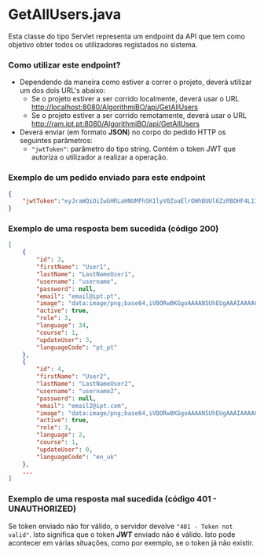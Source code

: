 # GetAllUsers.java
Esta classe do tipo Servlet representa um endpoint da API que tem como objetivo obter todos os utilizadores registados no sistema.

### Como utilizar este endpoint?
- Dependendo da maneira como estiver a correr o projeto, deverá utilizar um dos dois URL's abaixo:
    - Se o projeto estiver a ser corrido localmente, deverá usar o URL <http://localhost:8080/AlgorithmiBO/api/GetAllUsers>
    - Se o projeto estiver a ser corrido remotamente, deverá usar o URL <http://ram.ipt.pt:8080/AlgorithmiBO/api/GetAllUsers>
- Deverá enviar (em formato **JSON**) no corpo do pedido HTTP os seguintes parâmetros: 
    - `"jwtToken"`: parâmetro do tipo string. Contém o token JWT que autoriza o utilizador a realizar a operação.

### Exemplo de um pedido enviado para este endpoint
```json
{
    "jwtToken":"eyJraWQiOiIwbHRLaHNUMFhSK1lyV0ZoaElrOWhBUUl6ZzRBOHF4L1IyVHQxekxBUmZZPSIsImFsZyI6IkhTMjU2In0.eyJ1c2VySUQiOjYsInVzZXJGaXJzdE5hbWUiOiJSb2RyaWdvIiwidXNlckxhc3ROYW1lIjoiU2VycmEiLCJ1c2VyVXNlcm5hbWUiOiJyc2VycmEiLCJ1c2VyRW1haWwiOiJhbHVubzI0MTgwQGlwdC5wdCIsInVzZXJJbWFnZSI6ImRhdGE6aW1hZ2UvcG5nO2Jhc2U2NCxpVkJPUncwS0dnb0FBQUFOU1VoRVVnQUFBZG9BQUFIYUNBWUFBQUNuNUlpdkFBQUFCSE5DU1ZRSUNBZ0lmQWhraUFBQUlBQkpSRUZVZUY3c3ZZdDYyN2pTcGUyRGZFaDZ6elAzZnpYL014YzA4L1h1VXhMYmt2LzFyc0lpSVlpVVpNZEpKOTFtSXBNNEZRb0ZvQllLQU1IT..."
}
```

### Exemplo de uma resposta bem sucedida (código 200)
```json
[
    {
        "id": 3,
        "firstName": "User1",
        "lastName": "LastNameUser1",
        "username": "username",
        "password": null,
        "email": "email@ipt.pt",
        "image": "data:image/png;base64,iVBORw0KGgoAAAANSUhEUgAAAIAAAACACAYAAADDPm...",
        "active": true,
        "role": 3,
        "language": 34,
        "course": 1,
        "updateUser": 3,
        "languageCode": "pt_pt"
    },
    {
        "id": 4,
        "firstName": "User2",
        "lastName": "LastNameUser2",
        "username": "username2",
        "password": null,
        "email": "email2@ipt.com",
        "image": "data:image/png;base64,iVBORw0KGgoAAAANSUhEUgAAAIAAAACACAYAAADDP...",
        "active": true,
        "role": 3,
        "language": 2,
        "course": 1,
        "updateUser": 0,
        "languageCode": "en_uk"
    },
    ...
]
```
### Exemplo de uma resposta mal sucedida (código 401 - UNAUTHORIZED)
Se token enviado não for válido, o servidor devolve ```"401 - Token not valid"```. Isto significa que o token ***JWT*** enviado não é válido. Isto pode acontecer em várias situações, como por exemplo, se o token já não existir.